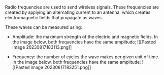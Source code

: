 Radio frequencies are used to send wireless signals. These frequencies are created by applying an alternating current to an antenna, which creates electromagnetic fields that propagate as waves.

These waves can be measured using:

- Amplitude: the maximum strength of the electric and magnetic fields. In the image below, both frequencies have the same amplitude;
![[Pasted image 20230817183113.png]]

- Frequency: the number of cycles the wave makes per given unit of time. In the image below, both frequencies have the same amplitude;
![[Pasted image 20230817183251.png]]

